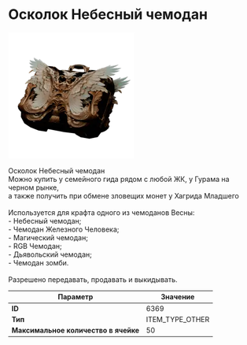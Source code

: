 # Осколок Небесный чемодан

![Item Image](../img/6369.webp?raw=true)

Осколок Небесный чемодан<br>Можно купить у семейного гида рядом с любой ЖК, у Гурама на черном рынке, <br>а также получить при обмене зловещих монет у Хагрида Младшего<br><br>Используется для крафта одного из чемоданов Весны:<br>- Небесный чемодан;<br>- Чемодан Железного Человека;<br>- Магический чемодан;<br>- RGB Чемодан;<br>- Дьявольский чемодан;<br>- Чемодан зомби.<br><br>Разрешено передавать, продавать и выкидывать.


| Параметр | Значение |
|----------|----------|
| **ID** | 6369 |
| **Тип** | ITEM_TYPE_OTHER |
| **Максимальное количество в ячейке** | 50 |

